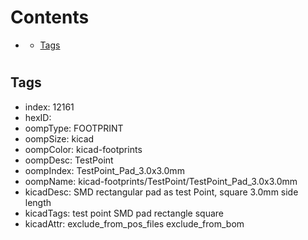 



Contents
========

* [](#)
	* [Tags](#tags)

# 

## Tags

- index: 12161
- hexID: 
- oompType: FOOTPRINT
- oompSize: kicad
- oompColor: kicad-footprints
- oompDesc: TestPoint
- oompIndex: TestPoint_Pad_3.0x3.0mm
- oompName: kicad-footprints/TestPoint/TestPoint_Pad_3.0x3.0mm
- kicadDesc: SMD rectangular pad as test Point, square 3.0mm side length
- kicadTags: test point SMD pad rectangle square
- kicadAttr: exclude_from_pos_files exclude_from_bom
